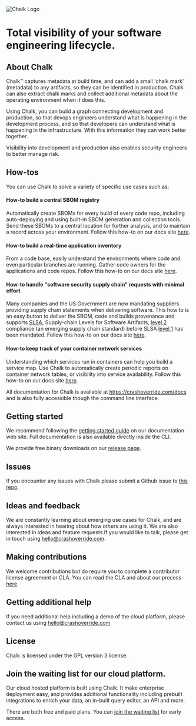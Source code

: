 ![Chalk Logo](https://crashoverride.com/images/logos/chalk-logo.png)

# Total visibility of your software engineering lifecycle.

## About Chalk

Chalk™ captures metadata at build time, and can add a small 'chalk mark' (metadata) to any artifacts, so they can be identified in production. Chalk can also extract chalk marks and collect additional metadata about the operating environment when it does this.

Using Chalk, you can build a graph connecting development and production, so that devops engineers understand what is happening in the development process, and so that developers can understand what is happening in the infrastructure. With this information they can work better together.

Visibility into development and production also enables security engineers to better manage risk. 

## How-tos

You can use Chalk to solve a variety of specific use cases such as: 

#### How-to build a central SBOM registry 
Automatically create SBOMs for every build of every code repo, including auto-deploying and using built-in SBOM generation and collection tools. Send these SBOMs to a central location for further analysis, and to maintain a record across your environment. Follow this how-to on our docs site [here](https://crashoverride.com/docs/how-to-guides/how-to-build-and-maintain-an-sbom-registry).

#### How-to build a real-time application inventory
From a code base, easily understand the environments where code and even particular branches are running. Gather code owners for the applications and code repos. Follow this how-to on our docs site [here](https://crashoverride.com/docs/how-to-guides/how-to-build-a-real-time-application-inventory).

#### How-to handle "software security supply chain" requests with minimal effort
Many companies and the US Government are now mandating suppliers providing supply chain statements when delivering software. This how to is an easy button to deliver the SBOM, code and builds provenance and supports [SLSA](https://www.slsa.dev), Supply-chain Levels for Software Artifacts, [level 2](https://slsa.dev/spec/v1.0/levels) compliance (an emerging supply chain standard) before SLSA [level 1](https://slsa.dev/spec/v1.0/levels) has been mandated. Follow this how-to on our docs site [here](https://crashoverride.com/docs/how-to-guides/how-to-handle-software-security-supply-chain-requests-with-minimal-effort).

#### How-to keep track of your container network services
Understanding which services run in containers can help you build a service map. Use Chalk to automatically create periodic reports on container network tables, or visibility into service availability. Follow this how-to on our docs site [here](https://crashoverride.com/docs/how-to-guides/how-to-keep-track-of-your-containers-network-services).

All documentation for Chalk is available at https://crashoverride.com/docs and is also fully accessible though the command line interface.

## Getting started

We recommend following the [getting started guide](/src/docs/getting-started.md) on our documentation web site. Full documentation is also available directly inside the CLI. 

We provide free binary downloads on our [release page](https://crashoverride.com/releases).


## Issues
If you encounter any issues with Chalk please submit a Github issue to 
[this repo](https://github.com/crashappsec/chalk/issues).

## Ideas and feedback 
We are constantly learning about emerging use cases for Chalk, and are always interested in hearing about how others are using it. We are also interested in ideas and feature requests.If you would like to talk, please get in touch using hello@crashoverride.com. 


## Making contributions

We welcome contributions but do require you to complete a contributor license agreement or CLA. You can read the CLA and about our process [here](https://crashoverride.com/docs/other/contrnuting).

## Getting additional help 

If you need additional help including a demo of the cloud platform, please contact us using hello@crashoverride.com

## License
Chalk is licensed under the GPL version 3 license. 

## Join the waiting list for our cloud platform. 
Our cloud hosted platform is built using Chalk. It make enterprise deployment easy, and provides additional functionality including prebuilt integrations to enrich your data, an in-built query editor, an API and more.

There are both free and paid plans. You can [join the waiting list](https://crashoverride.com/join-the-waiting-list) for early access.